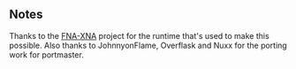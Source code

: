 ## Notes

Thanks to the [FNA-XNA](https://github.com/FNA-XNA/FNA) project for the runtime that's used to make this possible.
Also thanks to JohnnyonFlame, Overflask and Nuxx for the porting work for portmaster.

